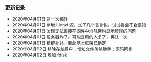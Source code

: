 ### 更新记录
- 2020年04月01日 第一次编译
- 2020年04月01日 新增 Lienol 源，加了几个软件包，试试看会不会报错
- 2020年04月01日 发现无法直接在固件中消除架构显示错误的问题
- 2020年04月01日 服务器炸了，可能是用的人多了，再试一次
- 2020年04月01日 缝缝补补，至此基本框架已确定
- 2020年04月02日 移除在线用户；增加文件传输助手；源码同步
- 2020年04月02日 增加 fdisk
